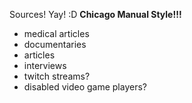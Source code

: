 Sources! Yay! :D **Chicago Manual Style!!!**

- medical articles
- documentaries
- articles
- interviews
- twitch streams?
- disabled video game players?


